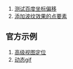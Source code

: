 1. [测试百度坐标偏移](https://github.com/gisnotes/vite-vue3-ol/blob/main/src/views/TestCoordinateOffset.vue)
2. [添加波纹效果的点要素](https://github.com/gisnotes/vite-vue3-ol/blob/main/src/views/TestPulsingEffect.vue)

## 官方示例

1. [高级视图定位](https://github.com/gisnotes/vite-vue3-ol/blob/main/src/views/AdvancedViewPositioning.vue)
2. [动态gif](https://github.com/gisnotes/vite-vue3-ol/blob/main/src/views/AnimatedGif.vue)
